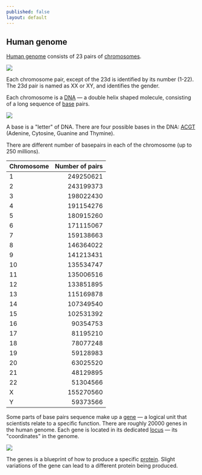 ```yaml
---
published: false
layout: default
---
```


## Human genome

[Human genome](http://en.wikipedia.org/wiki/Human_genome) consists of 23 pairs of [chromosomes](http://en.wikipedia.org/wiki/Chromosome).

![](http://upload.wikimedia.org/wikipedia/commons/thumb/b/b2/Karyotype.png/300px-Karyotype.png)

Each chromosome pair, except of the 23d is identified by its number (1-22). The 23d pair is named as XX or XY, and identifies the gender.

Each chromosome is a [DNA](http://en.wikipedia.org/wiki/Dna) &mdash; a double helix shaped molecule, consisting of a long sequence of [base](http://en.wikipedia.org/wiki/Nucleobase) pairs.

![](http://ghr.nlm.nih.gov/handbook/illustrations/dnastructure.jpg)

A base is a "letter" of DNA. There are four possible bases in the DNA: [ACGT](http://en.wikipedia.org/wiki/ACGT) (Adenine, Cytosine, Guanine and Thymine).

There are different number of basepairs in each of the chromosome (up to 250 millions).

|Chromosome|Number of pairs|
|:---------|--------------:|
|1	|249250621|
|2	|243199373|
|3	|198022430|
|4	|191154276|
|5	|180915260|
|6	|171115067|
|7	|159138663|
|8	|146364022|
|9	|141213431|
|10	|135534747|
|11	|135006516|
|12	|133851895|
|13	|115169878|
|14	|107349540|
|15	|102531392|
|16	|90354753|
|17	|81195210|
|18	|78077248|
|19	|59128983|
|20	|63025520|
|21	|48129895|
|22	|51304566|
|X	|155270560|
|Y	|59373566|

Some parts of base pairs sequence make up a [gene](http://en.wikipedia.org/wiki/Gene) &mdash; a logical unit that scientists relate to a specific function. There are roughly 20000 genes in the human genome. Each gene is located in its dedicated [locus](http://en.wikipedia.org/wiki/Locus_(genetics)) &mdash; its "coordinates" in the genome.

![](http://upload.wikimedia.org/wikipedia/commons/thumb/0/07/Gene.png/300px-Gene.png)

The genes is a blueprint of how to produce a specific [protein](http://en.wikipedia.org/wiki/Protein). Slight variations of the gene can lead to a different protein being produced.
